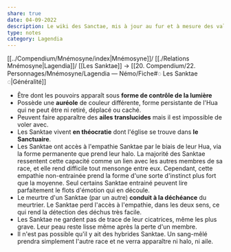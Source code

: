 ```yaml
---
share: true
date: 04-09-2022
description: Le wiki des Sanctae, mis à jour au fur et à mesure des validations par les MJ et mes idées. Lore friendly.
type: notes
category: Lagendia
---
```

[[../Compendium/Mnémosyne/index|Mnémosyne]]/ [[./Relations Mnémosyne|Lagendia]]/ [[Les Sanktae]]
→ [[20. Compendium/22. Personnages/Mnémosyne/Lagendia — Némo/Fiche#◌ Les Sanktae ◌|Généralité]]

- Être dont les pouvoirs apparaît sous **forme de contrôle de la lumière**
- Possède une **auréole** de couleur différente, forme persistante de l'Hua qui ne peut être ni retiré, déplacé ou caché.
- Peuvent faire apparaître des **ailes translucides** mais il est impossible de voler avec.
- Les Sanktae vivent **en théocratie** dont l'église se trouve dans **le Sanctuaire**.
- Les Sanktae ont accès à l'empathie Sanktae par le biais de leur Hua, via la forme permanente que prend leur halo. La majorité des Sanktae ressentent cette capacité comme un lien avec les autres membres de sa race, et elle rend difficile tout mensonge entre eux. Cependant, cette empathie non-entrainée prend la forme d'une sorte d'instinct plus fort que la moyenne. Seul certains Sanktae entrainé peuvent lire parfaitement le flots d'émotion qui en découle.
- Le meurtre d'un Sanktae (par un autre) **conduit à la déchéance** du meurtrier. Le Sanktae perd l'accès à l'empathie, dans les deux sens, ce qui rend la détection des déchus très facile.
- Les Sanktae ne gardent pas de trace de leur cicatrices, même les plus grave. Leur peau reste lisse même après la perte d'un membre.
- Il n'est pas possible qu'il y ait des hybrides Sanktae. Un sang-mêlé prendra simplement l'autre race et ne verra apparaître ni halo, ni aile.